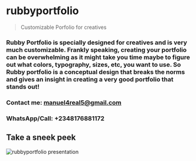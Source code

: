 # rubbyportfolio
> Customizable Porfolio for creatives
### Rubby Portfolio is specially designed for creatives and is very much customizable. Frankly speaking, creating your portfolio can be overwhelming as it might take you time maybe to figure out what colors, typography, sizes, etc, you want to use. So Rubby portfolio is a conceptual design that breaks the norms and gives an insight in creating a very good portfolio that stands out!

### Contact me: manuel4real5@gmail.com
### WhatsApp/Call: +2348176881172

## Take a sneek peek 
![rubbyportfolio presentation](__portfolio/__sample/Moodboard.png)
